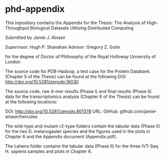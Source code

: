 # phd-appendix

This repository contains the Appendix for the Thesis: The Analysis of High-Throughput Biological Datasets Utilising Distributed Computing

Submitted by
Jamie J. Alnasir

Supervisor: Hugh P. Shanahan
Advisor: Gregory Z. Gutin

for the degree of Doctor of Philosophy
of the
Royal Holloway University of London


The source code for PDB-Hadoop, a test case for the Protein Databank (Chapter 5 of the Thesis)
can be found at the following DOI: http://doi.org/10.5281/zenodo.16030


The source code, raw 4-mer results (Phase I) and final results (Phase II) data for the
transcriptomics analysis (Chapter 6 of the Thesis) can be found at the following
locations:

DOI: http://doi.org/10.5281/zenodo.801378
URL: GitHub: github.com/jamie-alnasir/hercules

The wild-type and mutant-r2-type folders contain the tabular data (Phase II) for the
two  D. melanogaster species and the figures used in the plots in Chapter 6
and the Appendix document (Appendix.pdf).

The Lahens folder contains the tabular data (Phase II) for the three IVT-Seq H. sapiens
samples and plots in Chapter 6.


